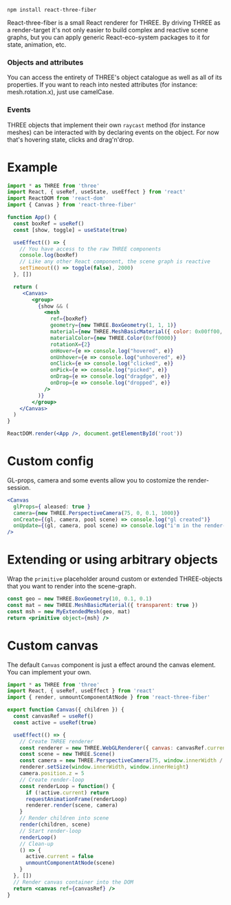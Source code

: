     npm install react-three-fiber

React-three-fiber is a small React renderer for THREE. By driving THREE as a render-target it's not only easier to build complex and reactive scene graphs, but you can apply generic React-eco-system packages to it for state, animation, etc.

### Objects and attributes

You can access the entirety of THREE's object catalogue as well as all of its properties. If you want to reach into nested attributes (for instance: mesh.rotation.x), just use camelCase. 

### Events

THREE objects that implement their own `raycast` method (for instance meshes) can be interacted with by declaring events on the object. For now that's hovering state, clicks and drag'n'drop.

# Example

```jsx
import * as THREE from 'three'
import React, { useRef, useState, useEffect } from 'react'
import ReactDOM from 'react-dom'
import { Canvas } from 'react-three-fiber'

function App() {
  const boxRef = useRef()
  const [show, toggle] = useState(true)

  useEffect(() => {
    // You have access to the raw THREE components
    console.log(boxRef)
    // Like any other React component, the scene graph is reactive
    setTimeout(() => toggle(false), 2000)
  }, [])

  return (
     <Canvas>
        <group>
          {show && (
            <mesh
              ref={boxRef}
              geometry={new THREE.BoxGeometry(1, 1, 1)}
              material={new THREE.MeshBasicMaterial({ color: 0x00ff00, transparent: true })}
              materialColor={new THREE.Color(0xff0000)}
              rotationX={2}
              onHover={e => console.log("hovered", e)}
              onUnhover={e => console.log("unhovered", e)}
              onClick={e => console.log("clicked", e)}
              onPick={e => console.log("picked", e)}
              onDrag={e => console.log("dragdge", e)}
              onDrop={e => console.log("dropped", e)}
            />
          )}
        </group>
    </Canvas>
  )
}

ReactDOM.render(<App />, document.getElementById('root'))
```

# Custom config

GL-props, camera and some events allow you to costomize the render-session.

```jsx
<Canvas
  glProps={ aleased: true }
  camera={new THREE.PerspectiveCamera(75, 0, 0.1, 1000)}
  onCreate={(gl, camera, pool scene) => console.log("gl created")}
  onUpdate={(gl, camera, pool scene) => console.log("i'm in the render-loop")}
/>
```

# Extending or using arbitrary objects

Wrap the `primitive` placeholder around custom or extended THREE-objects that you want to render into the scene-graph.

```jsx
const geo = new THREE.BoxGeometry(10, 0.1, 0.1)
const mat = new THREE.MeshBasicMaterial({ transparent: true })
const msh = new MyExtendedMesh(geo, mat)
return <primitive object={msh} />
```

# Custom canvas

The default `Canvas` component is just a effect around the canvas element. You can implement your own.

```jsx
import * as THREE from 'three'
import React, { useRef, useEffect } from 'react'
import { render, unmountComponentAtNode } from 'react-three-fiber'

export function Canvas({ children }) {
  const canvasRef = useRef()
  const active = useRef(true)

  useEffect(() => {
    // Create THREE renderer
    const renderer = new THREE.WebGLRenderer({ canvas: canvasRef.current })
    const scene = new THREE.Scene()
    const camera = new THREE.PerspectiveCamera(75, window.innerWidth / window.innerHeight, 0.1, 1000)
    renderer.setSize(window.innerWidth, window.innerHeight)
    camera.position.z = 5
    // Create render-loop
    const renderLoop = function() {
      if (!active.current) return
      requestAnimationFrame(renderLoop)
      renderer.render(scene, camera)
    }
    // Render children into scene
    render(children, scene)
    // Start render-loop
    renderLoop()
    // Clean-up
    () => {
      active.current = false
      unmountComponentAtNode(scene)
    }
  }, [])
  // Render canvas container into the DOM
  return <canvas ref={canvasRef} />
}
```